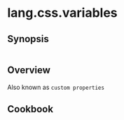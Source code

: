 # lang.css.variables



## Synopsis

```language

```

## Overview

Also known as `custom properties`

## Cookbook
